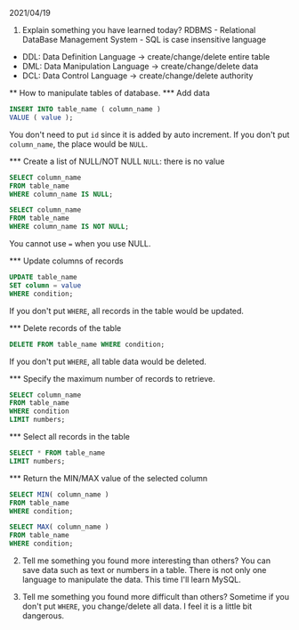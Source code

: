 2021/04/19


1) Explain something you have learned today?
RDBMS - Relational DataBase Management System -
SQL is case insensitive language
- DDL: Data Definition Language -> create/change/delete entire table
- DML: Data Manipulation Language -> create/change/delete data
- DCL: Data Control Language -> create/change/delete authority

** How to manipulate tables of database.
*** Add data
```SQL
INSERT INTO table_name ( column_name )
VALUE ( value );
```
You don't need to put `id` since it is added by auto increment.
If you don't put `column_name`, the place would be `NULL`.

*** Create a list of NULL/NOT NULL
`NULL`: there is no value
```SQL
SELECT column_name
FROM table_name
WHERE column_name IS NULL;
```
```SQL
SELECT column_name
FROM table_name
WHERE column_name IS NOT NULL;
```
You cannot use `=` when you use NULL.

*** Update columns of records
```SQL
UPDATE table_name
SET column = value
WHERE condition;
```
If you don't put `WHERE`, all records in the table would be updated.

*** Delete records of the table
```SQL
DELETE FROM table_name WHERE condition;
```
If you don't put `WHERE`, all table data would be deleted.

*** Specify the maximum number of records to retrieve.
```SQL
SELECT column_name
FROM table_name
WHERE condition
LIMIT numbers;
```

*** Select all records in the table
```SQL
SELECT * FROM table_name
LIMIT numbers;
```

*** Return the MIN/MAX value of the selected column
```SQL
SELECT MIN( column_name )
FROM table_name
WHERE condition;
```
```SQL
SELECT MAX( column_name )
FROM table_name
WHERE condition;
```




2) Tell me something you found more interesting than others?
You can save data such as text or numbers in a table.
There is not only one language to manipulate the data. This time I'll learn MySQL.


3) Tell me something you found more difficult than others?
Sometime if you don't put `WHERE`, you change/delete all data.
I feel it is a little bit dangerous.